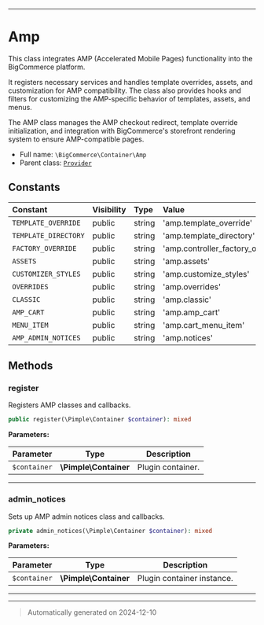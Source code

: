 ***

# Amp

This class integrates AMP (Accelerated Mobile Pages) functionality into the BigCommerce platform.

It registers necessary services and handles template overrides, assets, and customization for AMP compatibility.
The class also provides hooks and filters for customizing the AMP-specific behavior of templates, assets, and menus.

The AMP class manages the AMP checkout redirect, template override initialization, and integration with
BigCommerce's storefront rendering system to ensure AMP-compatible pages.

* Full name: `\BigCommerce\Container\Amp`
* Parent class: [`Provider`](./Provider.md)


## Constants

| Constant | Visibility | Type | Value |
|:---------|:-----------|:-----|:------|
|`TEMPLATE_OVERRIDE`|public|string|&#039;amp.template_override&#039;|
|`TEMPLATE_DIRECTORY`|public|string|&#039;amp.template_directory&#039;|
|`FACTORY_OVERRIDE`|public|string|&#039;amp.controller_factory_override&#039;|
|`ASSETS`|public|string|&#039;amp.assets&#039;|
|`CUSTOMIZER_STYLES`|public|string|&#039;amp.customize_styles&#039;|
|`OVERRIDES`|public|string|&#039;amp.overrides&#039;|
|`CLASSIC`|public|string|&#039;amp.classic&#039;|
|`AMP_CART`|public|string|&#039;amp.amp_cart&#039;|
|`MENU_ITEM`|public|string|&#039;amp.cart_menu_item&#039;|
|`AMP_ADMIN_NOTICES`|public|string|&#039;amp.notices&#039;|


## Methods


### register

Registers AMP classes and callbacks.

```php
public register(\Pimple\Container $container): mixed
```








**Parameters:**

| Parameter | Type | Description |
|-----------|------|-------------|
| `$container` | **\Pimple\Container** | Plugin container. |





***

### admin_notices

Sets up AMP admin notices class and callbacks.

```php
private admin_notices(\Pimple\Container $container): mixed
```








**Parameters:**

| Parameter | Type | Description |
|-----------|------|-------------|
| `$container` | **\Pimple\Container** | Plugin container instance. |





***


***
> Automatically generated on 2024-12-10
